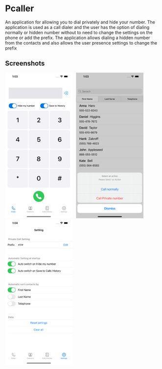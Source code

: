 
Pcaller
==========
An application for allowing you to dial privately and hide your number.
The application is used as a call dialer and the user has the option of dialing normally or hidden number without to need to change the settings on the phone or add the prefix.
The application allows dialing a hidden number from the contacts and also allows the user presence settings to change the prefix

## Screenshots
  <p float="left">
    <img src="./Screenshot/iPhone/0.png" width="220" />&nbsp;&nbsp;
  <img src="./Screenshot/iPhone/1.png" width="220" />&nbsp;&nbsp;
  <img src="./Screenshot/iPhone/2.png" width="220" />&nbsp;&nbsp;
</p>
